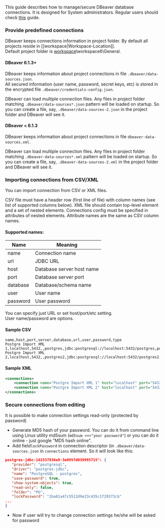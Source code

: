 This guide describes how to manage/secure DBeaver database connections.
It is designed for System administrators. Regular users should check [this](Connect-to-database) guide.

### Provide predefined connections
DBeaver keeps connections information in project folder. By default all projects reside in [[workspace|Workspace-Location]].  
Default project folder is [workspace](Workspace-Location)\workspace6\General.  

#### DBeaver 6.1.3+
DBeaver keeps information about project connections in file `.dbeaver/data-sources.json`.  
All secured information (user name, password, secret keys, etc) is stored in the encrypted file `.dbeaver/credentials-config.json`.  

DBeaver can load multiple connection files. Any files in project folder matching `.dbeaver/data-sources*.json` pattern will be loaded on startup. So you can create a file, say, `.dbeaver/data-sources-2.json` in the project folder and DBeaver will see it.

#### DBeaver < 6.1.3
DBeaver keeps information about project connections in file `dbeaver-data-sources.xml`. 

DBeaver can load multiple connection files. Any files in project folder matching `.dbeaver-data-sources*.xml` pattern will be loaded on startup. So you can create a file, say, `.dbeaver-data-sources-2.xml` in the project folder and DBeaver will see it.

### Importing connections from CSV/XML
You can import connection from CSV or XML files.

CSV file must have a header row (first line of file) with column names (see list of supported columns below).
XML file should contain top-level element and a set of nested elements. Connections config must be specified in attributes of nested elements. Attribute names are the same as CSV column names.

#### Supported names:
| Name | Meaning |
-----------|-------------|
|name|Connection name|
|url|JDBC URL|
|host|Database server host name|
|port|Database server port|
|database|Database/schema name|
|user|User name|
|password|User password|
You can specify just URL or set host/port/etc setting.  
User name/password are options.

#### Sample CSV
```
name,host,port,server,database,url,user,password,type
Postgre Import XML 1,localhost,5432,,postgres,jdbc:postgresql://localhost:5432/postgres,postgres,postgres,dev
Postgre Import XML 2,localhost,5432,,postgres2,jdbc:postgresql://localhost:5432/postgres2,postgres2,postgres2,prod
```
#### Sample XML
```xml
<connections>
	<connection name="Postgre Import XML 1" host="localhost" port="5432" server="" database="postgres" url="jdbc:postgresql://localhost:5432/postgres" user="postgres" password="postgres" type="dev"/>
	<connection name="Postgre Import XML 2" host="localhost" port="5432" server="" database="postgres" url="jdbc:postgresql://localhost:5432/postgres2" user="postgres2" password="postgres2" type="prod"/>
</connections>
```

### Secure connections from editing
It is possible to make connection settings read-only (protected by password)
- Generate MD5 hash of your password. You can do it from command line using Linux utility md5sum (`md5sum <<<"your password"`) or you can do it online - just google "MD5 hash online".
- Add field`lockPassword` in connection descriptor (in `.dbeaver/data-sources.json` in `connections` element. So it will look like this:

```json
postgres-jdbc-161537836e8-3e0957d039995715": {
   "provider": "postgresql",
   "driver": "postgres-jdbc",
   "name": "PostgreSQL - postgres",
   "save-password": true,
   "show-system-objects": true,
   "read-only": false,
   "folder": "PG",
   "lockPassword": "2ba81a47c5512d9e23c435c1f29373cb"
...
}
```

- Now if user will try to change connection settings he/she will be asked for password
